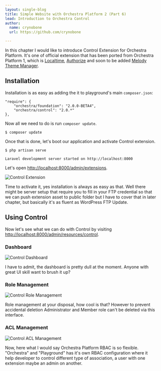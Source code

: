 ```yaml
---
layout: single-blog
title: Simple Website with Orchestra Platform 2 (Part 6)
lead: Introduction to Orchestra Control
author:
  name: crynobone
  url: https://github.com/crynobone

---
```


In this chapter I would like to introduce Control Extension for Orchestra Platform. It's one of official extension that has been ported from Orchestra Platform 1, which is [Localtime](http://bundles.laravel.com/bundle/localtime), [Authorize](http://bundles.laravel.com/bundle/authorize) and soon to be added [Melody Theme Manager](http://bundles.laravel.com/bundle/melody).

## Installation

Installation is as easy as adding the it to playground's main `composer.json`:

	"require": {
		"orchestra/foundation": "2.0.0-BETA4",
		"orchestra/control": "2.0.*"
	},

Now all we need to do is run `composer update`.

	$ composer update

Once that is done, let's boot our application and activate Control extension.

	$ php artisan serve

	Laravel development server started on http://localhost:8000

Let's open <http://localhost:8000/admin/extensions>.

![Control Extension](/uploads/2013/06/control-extension.png)

Time to activate it, yes installation is always as easy as that. Well there might be server setup that require you to fill in your FTP credential so that we can push extension asset to public folder but I have to cover that in later chapter, but basically it's as fluent as WordPress FTP Update.

## Using Control

Now let's see what we can do with Control by visiting <http://localhost:8000/admin/resources/control>.

### Dashboard

![Control Dashboard](/uploads/2013/06/control-dashboard.png)

I have to admit, the dashboard is pretty dull at the moment. Anyone with great UI skill want to brush it up?

### Role Management

![Control Role Management](/uploads/2013/06/control-role-management.png)

Role management at your disposal, how cool is that? However to prevent accidental deletion Administrator and Member role can't be deleted via this interface.

### ACL Management

![Control ACL Management](/uploads/2013/06/control-acl-management.png)

Now, here what I would say Orchestra Platform RBAC is so flexible. "Orchestra" and "Playground" has it's own RBAC configuration where it help developer to control different type of association, a user with one extension maybe an admin on another.


